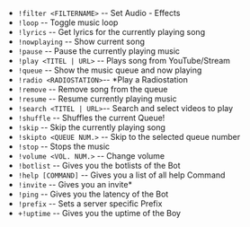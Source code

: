 - `!filter <FILTERNAME>` --    Set Audio - Effects
- `!loop`                --    Toggle music loop
- `!lyrics`              --    Get lyrics for the currently playing song
- `!nowplaying`          --    Show current song
- `!pause`               --    Pause the currently playing music
- `!play <TITEL | URL>`  --    Plays song from YouTube/Stream
- `!queue`               --    Show the music queue and now playing
- `!radio <RADIOSTATION>`--    *Play a Radiostation
- `!remove`              --    Remove song from the queue
- `!resume`              --    Resume currently playing music
- `!search <TITEL | URL>`--    Search and select videos to play
- `!shuffle`             --    Shuffles the current Queue!
- `!skip`                --    Skip the currently playing song
- `!skipto <QUEUE NUM.>` --    Skip to the selected queue number 
- `!stop`                --    Stops the music
- `!volume <VOL. NUM.>`  --    Change volume
- `!botlist`             --    Gives you the botlists of the Bot
- `!help [COMMAND]`      --    Gives you a list of all help Command
- `!invite`              --    Gives you an invite*
- `!ping`                --    Gives you the latency of the Bot
- `!prefix`              --    Sets a server specific Prefix
- `+!uptime`              --    Gives you the uptime of the Boy

